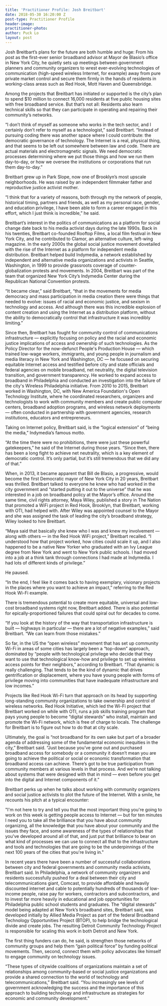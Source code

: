 ```yaml
---
title: 'Practitioner Profile: Josh Breitbart'
date: 2018-05-30 16:20:00 Z
post-type: Practitioner Profile
header-image: 
practitioner-photo:
author: Puck Lo
layout: post
---
```


Josh Breitbart’s plans for the future are both humble and huge: From his post as the first-ever senior broadband advisor at Mayor de Blasio’s office in New York City, he quietly sets up meetings between government planners and community organizers to wrest ever-evolving technologies of communication (high-speed wireless Internet, for example) away from pure private market control and secure them firmly in the hands of residents in working-class areas such as Red Hook, Mott Haven and Queensbridge.

Among the projects that Breitbart has initiated or supported is the city’s plan to spend $10 million to connect 16,000 residents at five public housing sites with free broadband service. But that’s not all: Residents also learn technical skills so that they can participate in operating and repairing their community’s networks.

“I don’t think of myself as someone who works in the tech sector, and I certainly don’t refer to myself as a technologist,” said Breitbart. “Instead of pursuing coding there was another space where I could contribute: the democratic governance of technology. The Internet is a real, physical thing, and that seems to be left out somewhere between law and code. There are actual materials and electromagnetic signals. We need democratic processes determining where we put those things and how we run them day-to-day, or how we oversee the institutions or corporations that run them day-to-day.”

Breitbart grew up in Park Slope, now one of Brooklyn’s most upscale neighborhoods. He was raised by an independent filmmaker father and reproductive justice activist mother. 

“I think that for a variety of reasons, both through my the network of people, historical timing, partners and friends, as well as my personal race, gender, and education privilege, I have been able to form a career engaged in this effort, which I just think is incredible,” he said.

Breitbart’s interest in the politics of communications as a platform for social change date back to his media activist days during the late 1990s. Back in his twenties, Breitbart co-founded Rooftop Films, a local film festival in New York City, and he contributed to Clamor, an alternative culture, left-wing magazine. In the early 2000s the global social justice movement dovetailed with the rise of the Internet as a platform for independent media distribution. Breitbart helped build Indymedia, a network established by independent and alternative media organizations and activists in Seattle, Washington, in 1999 to provide grassroots coverage of counter-globalization protests and movements. In 2004, Breitbart was part of the team that organized New York City’s Indymedia Center during the Republican National Convention protests.

“It became clear,” said Breitbart, “that in the movements for media democracy and mass participation in media creation there were things that needed to evolve: issues of racial and economic justice, and sexism in technology and access. And although there was this incredible explosion of content creation and using the Internet as a distribution platform, without the ability to democratically control that infrastructure it was incredibly limiting.” 

Since then, Breitbart has fought for community control of communications infrastructure — explicitly focusing on policy and the racial and economic justice implications of access and ownership of such technologies. As the Policy Director for the now-defunct People's Production House — which trained low-wage workers, immigrants, and young people in journalism and media literacy in New York and Washington, DC — he focused on securing equitable Internet access and testified before city and state officials and federal agencies on mobile broadband, net neutrality, the digital television transition, and government transparency. He worked to expand access to broadband in Philadelphia and conducted an investigation into the failure of the city's Wireless Philadelphia initiative. From 2010 to 2015, Breitbart worked in Washington, DC, with New America Foundation's Open Technology Institute, where he coordinated researchers, organizers and technologists to work with community members and create public computer centers, broadband adoption programs, and wireless network deployments — often conducted in partnership with government agencies, research institutions, educators and entrepreneurs.

Taking on Internet policy, Breitbart said, is the “logical extension” of “being the media,” Indymedia’s famous motto.

“At the time there were no prohibitions, there were just these powerful gatekeepers,” he said of the Internet during those years. “Since then, there has been a long fight to achieve net neutrality, which is a key element of democratic control. It’s only partial, but it’s still tremendous that we did any of that.”

When, in 2013, it became apparent that Bill de Blasio, a progressive, would become the first Democratic mayor of New York City in 20 years, Breitbart was thrilled. Breitbart talked to everyone he knew who had worked in the city government and “started putting it out to the universe” that he was interested in a job on broadband policy at the Mayor’s office. Around the same time, civil rights attorney, Maya Wiley, published a story in The Nation that promoted a WiFi project in Red Hook, Brooklyn, that Breitbart, working with OTI, had helped with. After Wiley was appointed counsel to the Mayor and she was assigned the task of leading the city’s broadband strategy, Wiley looked to hire Breitbart.

“Maya said that basically she knew who I was and knew my involvement — along with others — in the Red Hook WiFi project,” Breitbart recalled. “I understood how that project worked, how cities could scale it up, and I also happened to be a native New Yorker who graduated with an Ivy League degree from New York and went to New York public schools. I had moved into a job at a think tank through connections I had made at Indymedia. I had lots of different kinds of privilege.”

He paused.

“In the end, I feel like it comes back to having exemplary, visionary projects in the places where you want to achieve an impact,” referring to the Red Hook Wi-Fi example. 

There is tremendous potential to create more equitable, universal and low-cost broadband systems right now, Breitbart added. There is also potential for epically-proportioned failures that could spiral out for decades to come.   

“If you look at the history of the way that transportation infrastructure is built — highways in particular — there are a lot of negative examples,” said Breitbart. “We can learn from those mistakes.”

So far, in the US the “open wireless” movement that has set up community Wi-Fi in areas of some cities has largely been a “top-down” approach, dominated by “people with technological privilege who decide that they want to use that technological know-how and privilege to set up wireless access points for their neighbors,” according to Breitbart. “That dynamic is really challenging. That tends to be the kind of dynamic that drives gentrification or displacement, where you have young people with forms of privilege moving into communities that have inadequate infrastructure and low incomes.”

Projects like Red Hook Wi-Fi turn that approach on its head by supporting long-standing community organizations to take ownership and control of wireless networks. Red Hook Initiative, which led the Wi-Fi project that Breitbart worked on while with OTI, runs a job skills training program that pays young people to become “digital stewards” who install, maintain and promote the Wi-Fi network, which is free of charge to locals. The challenge for Breitbart is to figure out how to do that at city scale.

Ultimately, the goal is “not broadband for its own sake but part of a broader agenda of addressing some of the fundamental economic inequities in the city,” Breitbart said. “Just because you’ve gone out and purchased broadband access for somebody or a community it doesn’t mean you are going to achieve the political or social or economic transformation that broadband access can achieve. There’s got to be true participation from community members at various levels in that process. And we’re not talking about systems that were designed with that in mind — even before you get into the digital and Internet components of it.”

Breitbart perks up when he talks about working with community organizers and social justice activists to plot the future of the Internet. With a smile, he recounts his pitch at a typical encounter:

"I'm not here to try and tell you that the most important thing you're going to work on this week is getting people access to Internet — but for ten minutes I need you to take all the brilliance that you have about community organizing, all the knowledge that you have about your community and the issues they face, and some awareness of the types of relationships that you've developed around all of that, and just put that brilliance to bear on what kind of processes we can use to connect all that to the infrastructure and tools and technologies that are going to be the underpinnings of the next 100 years of the cities that you're living in."

In recent years there have been a number of successful collaborations between city and federal governments and community media activists, Breitbart said. In Philadelphia, a network of community organizers and residents successfully pushed for a deal between their city and telecommunications giant, Comcast, to provide affordable and heavily discounted internet and cable to potentially hundreds of thousands of low-income people, raise pay for workers, contractors and subcontractors, and to invest far more heavily in educational and job opportunities for Philadelphia public school students and graduates. The “digital stewards” model being adapted at New York’s broadband sites, Breitbart said, was developed initially by Allied Media Project as part of the federal Broadband Technology Opportunities Project (BTOP), to help bridge the technological divide and create jobs. The resulting Detroit Community Technology Project is responsible for scaling this work in both Detroit and New York. 

The first thing funders can do, he said, is strengthen those networks of community groups and help them “gain political force” by funding political movements. Then, second, connect them with policy advocates like himself to engage community on technology issues. 

“These types of citywide coalitions of organizations maintain a set of relationships among community-based or social justice organizations and provide a shared connection to the world of technology and telecommunications,” Breitbart said. “You increasingly see levels of government acknowledging the success and the importance of this approach to building technology and infrastructure  as strategies for economic and community development.”